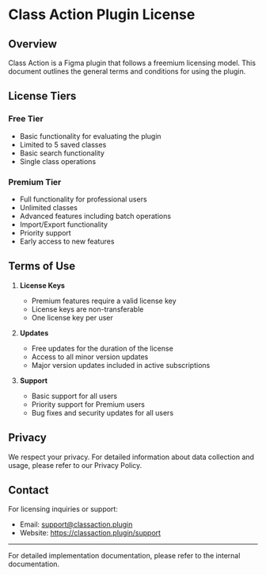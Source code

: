 # Class Action Plugin License

## Overview

Class Action is a Figma plugin that follows a freemium licensing model. This document outlines the general terms and conditions for using the plugin.

## License Tiers

### Free Tier

- Basic functionality for evaluating the plugin
- Limited to 5 saved classes
- Basic search functionality
- Single class operations

### Premium Tier

- Full functionality for professional users
- Unlimited classes
- Advanced features including batch operations
- Import/Export functionality
- Priority support
- Early access to new features

## Terms of Use

1. **License Keys**

   - Premium features require a valid license key
   - License keys are non-transferable
   - One license key per user

2. **Updates**

   - Free updates for the duration of the license
   - Access to all minor version updates
   - Major version updates included in active subscriptions

3. **Support**
   - Basic support for all users
   - Priority support for Premium users
   - Bug fixes and security updates for all users

## Privacy

We respect your privacy. For detailed information about data collection and usage, please refer to our Privacy Policy.

## Contact

For licensing inquiries or support:

- Email: support@classaction.plugin
- Website: https://classaction.plugin/support

---

For detailed implementation documentation, please refer to the internal documentation.
